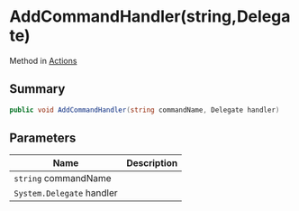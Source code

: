 # AddCommandHandler(string,Delegate)

Method in [Actions](./)

## Summary

```csharp
public void AddCommandHandler(string commandName, Delegate handler)
```

## Parameters

| Name                      | Description |
| ------------------------- | ----------- |
| `string` commandName      |             |
| `System.Delegate` handler |             |
